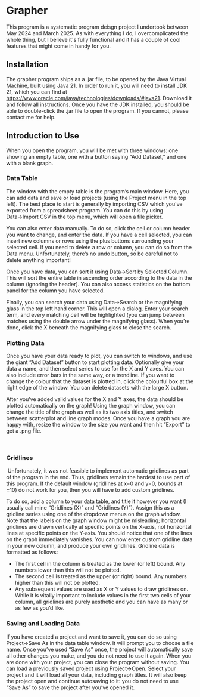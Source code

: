 # Grapher

This program is a systematic program deisgn project I undertook between May 2024 and March 2025. As with everything I do, I overcomplicated the whole thing, but I believe it's fully functional and it has a couple of cool features that might come in handy for you.

## Installation‬
The grapher program ships as a .jar file, to be opened by the Java Virtual‬ Machine, built using Java 21. In order to run it, you will need to install JDK 21, which‬ you can find at‬‭ https://www.oracle.com/java/technologies/downloads/#java21‬‭. Download‬ it and follow all instructions. Once you have the JDK installed, you should be able to‬ double-click the .jar file to open the program. If you cannot, please contact me for help.‬

## Introduction to Use‬
When you open the program, you will be met with three windows: one showing‬ an empty table, one with a button saying “Add Dataset,” and one with a blank graph.‬
‭

### Data Table‬
‭The window with the empty table is the program’s main window. Here, you can‬ add data and save or load projects (using the Project menu in the top left). The best‬ place to start is generally by importing CSV which you’ve exported from a spreadsheet‬ program. You can do this by using Data→Import CSV in the top menu, which will open a‬ file picker.‬

You can also enter data manually. To do so, click the cell or column header you‬ want to change, and enter the data. If you have a cell selected, you can insert new‬ columns or rows using the plus buttons surrounding your selected cell. If you need to‬ delete a row or column, you can do so from the Data menu. Unfortunately, there’s no‬ undo button, so be careful not to delete anything important!‬
‭

Once you have data, you can sort it using Data→Sort by Selected Column. This‬ will sort the entire table in ascending order according to the data in the column (ignoring‬ the header). You can also access statistics on the bottom panel for the column you have‬ selected.‬
‭

Finally, you can search your data using Data→Search or the magnifying glass in‬ the top left hand corner. This will open a dialog. Enter your search term, and every‬ matching cell will be highlighted (you can jump between matches using the double‬ arrow under the magnifying glass). When you’re done, click the X beneath the‬ magnifying glass to close the search.‬
‭

### Plotting Data‬
Once you have your data ready to plot, you can switch to windows, and use the‬ giant “Add Dataset” button to start plotting data. Optionally give your data a name, and‬ then select series to use for the X and Y axes. You can also include error bars in the‬ same way, or a trendline. If you want to change the colour that the dataset is plotted in,‬ click the colourful box at the right edge of the window. You can delete datasets with the‬ large X button.‬
‭

After you’ve added valid values for the X and Y axes, the data should be plotted‬ automatically on the graph! Using the graph window, you can change the title of the‬ graph as well as its two axis titles, and switch between scatterplot and line graph‬ modes. Once you have a graph you are happy with, resize the window to the size you‬ want and then hit “Export” to get a .png file.‬

‭
### Gridlines
‭
Unfortunately, it was not feasible to implement automatic gridlines as part of the‬ program in the end. Thus, gridlines remain the hardest to use part of this program. If the‬ default window (gridlines at x=0 and y=0, bounds at ±10) do not work for you, then you‬ will have to add custom gridlines.‬
‭

To do so, add a column to your data table, and title it however you want (I usually‬ call mine “Gridlines (X)” and “Gridlines (Y)”). Assign this as a gridline series using one of‬ the dropdown menus on the graph window. Note that the labels on the graph window‬ might be misleading; horizontal gridlines are drawn vertically at specific points on the‬ X-axis, not horizontal lines at specific points on the Y-axis. You should notice that one of‬ the lines on the graph immediately vanishes. You can now enter custom gridline data in‬ your new column, and produce your own gridlines. Gridline data is formatted as follows:‬

- The first cell in the column is treated as the lower (or left) bound. Any numbers lower than this will not be plotted.‬
- The second cell is treated as the upper (or right) bound. Any numbers higher‬ than this will not be plotted.‬
- Any subsequent values are used as X or Y values to draw gridlines on.‬ While it is vitally important to include values in the first two cells of your column,‬ all gridlines are purely aesthetic and you can have as many or as few as you’d like.‬

### Saving and Loading Data‬
If you have created a project and want to save it, you can do so using‬ Project→Save As in the data table window. It will prompt you to choose a file name.‬ Once you’ve used “Save As” once, the project will automatically save all other changes‬ you make, and you do not need to use it again. When you are done with your project,‬ you can close the program without saving.‬ You can load a previously saved project using Project→Open. Select your project‬ and it will load all your data, including graph titles. It will also keep the project open and‬ continue autosaving to it: you do not need to use “Save As” to save the project after‬ you’ve opened it.‬
‭
‭
‭
